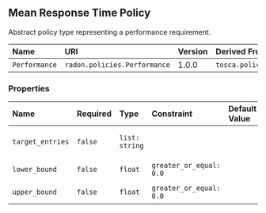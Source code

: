 ## Mean Response Time Policy

Abstract policy type representing a performance requirement.

| Name | URI | Version | Derived From |
|:---- |:--- |:------- |:------------ |
| `Performance` | `radon.policies.Performance` | 1.0.0 | `tosca.policies.Performance` |

### Properties

| Name | Required | Type | Constraint | Default Value | Description |
|:---- |:-------- |:---- |:---------- |:------------- |:----------- |
| `target_entries` | `false` | `list: string` |   |   | List of target entries |
| `lower_bound` | `false` | `float` | `greater_or_equal: 0.0` |   | Lower bound |
| `upper_bound` | `false` | `float` | `greater_or_equal: 0.0` |   | Upper bound |
